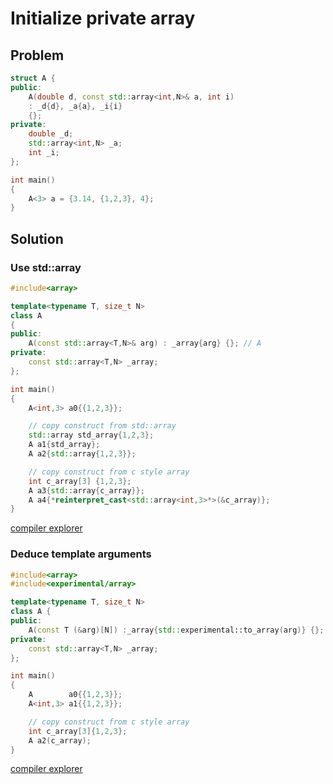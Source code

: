 # Initialize private array

## Problem

```cpp
struct A {
public:
    A(double d, const std::array<int,N>& a, int i)
    : _d{d}, _a{a}, _i{i}
    {};
private:
    double _d;
    std::array<int,N> _a;
    int _i;
};

int main()
{
    A<3> a = {3.14, {1,2,3}, 4};
}
```

## Solution

### Use std::array

```c++
#include<array>

template<typename T, size_t N>
class A
{
public:
    A(const std::array<T,N>& arg) : _array{arg} {}; // A
private:
    const std::array<T,N> _array;
};

int main()
{
    A<int,3> a0{{1,2,3}};

    // copy construct from std::array
    std::array std_array{1,2,3};
    A a1{std_array};
    A a2{std::array{1,2,3}};

    // copy construct from c style array
    int c_array[3] {1,2,3};
    A a3{std::array{c_array}};
    A a4{*reinterpret_cast<std::array<int,3>*>(&c_array)};
}
```
[compiler explorer](https://godbolt.org/z/nVcVR7)

### Deduce template arguments

```c++
#include<array>
#include<experimental/array>

template<typename T, size_t N>
class A {
public:
    A(const T (&arg)[N]) :_array{std::experimental::to_array(arg)} {}; // B
private:
    const std::array<T,N> _array;
};

int main()
{
    A        a0{{1,2,3}};
    A<int,3> a1{{1,2,3}};

    // copy construct from c style array
    int c_array[3]{1,2,3};
    A a2(c_array);
}
```
[compiler explorer](https://godbolt.org/z/Mmk2Iw)
